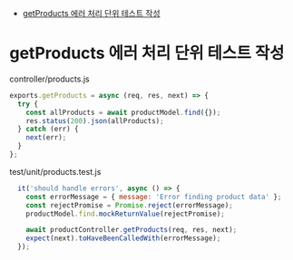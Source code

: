 <!-- TOC -->

- [getProducts 에러 처리 단위 테스트 작성](#getproducts-%EC%97%90%EB%9F%AC-%EC%B2%98%EB%A6%AC-%EB%8B%A8%EC%9C%84-%ED%85%8C%EC%8A%A4%ED%8A%B8-%EC%9E%91%EC%84%B1)

<!-- /TOC -->

# getProducts 에러 처리 단위 테스트 작성
controller/products.js
``` javascript
exports.getProducts = async (req, res, next) => {
  try {
    const allProducts = await productModel.find({});
    res.status(200).json(allProducts);
  } catch (err) {
    next(err);
  }
};
```
test/unit/products.test.js
``` javascript
  it('should handle errors', async () => {
    const errorMessage = { message: 'Error finding product data' };
    const rejectPromise = Promise.reject(errorMessage);
    productModel.find.mockReturnValue(rejectPromise);

    await productController.getProducts(req, res, next);
    expect(next).toHaveBeenCalledWith(errorMessage);
  });
```
